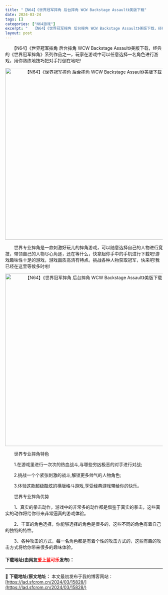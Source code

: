 ```yaml
---
title: "【N64】《世界冠军摔角 后台摔角 WCW Backstage Assault》美版下载"
date: 2024-03-24
tags: []
categories: ["N64游戏"]
excerpt: "　　【N64】《世界冠军摔角 后台摔角 WCW Backstage Assault》美版下载，经典的《世界冠军摔角》系列作品之一，玩家在游戏中可以任意选择一名角色进行游戏，用你熟练地技巧把对手打倒在地吧! 　　世界专业摔角是一款刺激好玩儿的摔角游戏，可以随意选择自己的人物进行竞技，带领自己的人物尽心&hellip;"
layout: post
---
```


 <p>　　【N64】《世界冠军摔角 后台摔角 WCW Backstage Assault》美版下载，经典的《世界冠军摔角》系列作品之一，玩家在游戏中可以任意选择一名角色进行游戏，用你熟练地技巧把对手打倒在地吧!</p> <p align="center"><img align="" border="0" src="https://lad.sfcrom.cn/wp-content/uploads/2024/03/20240324_660046bc774ae.png" width="548" alt="【N64】《世界冠军摔角 后台摔角 WCW Backstage Assault》美版下载" /></p> <p>　　世界专业摔角是一款刺激好玩儿的摔角游戏，可以随意选择自己的人物进行竞技，带领自己的人物尽心角逐，还在等什么，快拿起你手中的手机进行下载吧!游戏趣味性十足的游戏，游戏画质高清有特点。挑战各种人物获取冠军，快来吧!我已经在这里等候多时啦!</p> <p align="center"><img align="" border="0" src="https://lad.sfcrom.cn/wp-content/uploads/2024/03/20240324_660046bd55586.png" width="550" alt="【N64】《世界冠军摔角 后台摔角 WCW Backstage Assault》美版下载" /></p> <p>　　世界专业摔角特色</p> <p>　　1.在游戏里进行一次次的热血战斗,与哪些穷凶极恶的对手进行对战;</p> <p>　　2.挑战一个个紧张刺激的战斗,解锁更多帅气的人物角色;</p> <p>　　3.体验这款超级酷炫的横版格斗游戏,享受经典游戏带给你的快乐。</p> <p>　　世界专业摔角优势</p> <p>　　1、真实的拳击动作，游戏中的非常多的动作都是借鉴于真实的拳击，这些真实的动作将给你带来非常逼真的游戏体验。</p> <p>　　2、丰富的角色选择，你能够选择的角色是很多的，这些不同的角色有着自己的独特的特性。</p> <p>　　3、各种攻击的方式，每一名角色都是有着个性的攻击方式的，这些有趣的攻击方式将给你带来很多的趣味体验。</p> <p><h4>下载地址(由网友<font color="red">爱上蓝可乐</font>发布)：</h4></p> 

---
📖 **下载地址/原文地址：** 本文最初发布于我的博客网站：[https://lad.sfcrom.cn/2024/03/15828/](https://lad.sfcrom.cn/2024/03/15828/)
